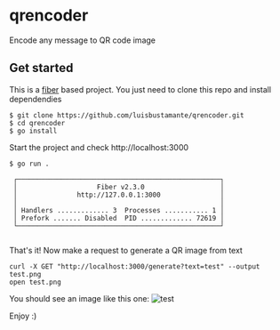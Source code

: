 # qrencoder
Encode any message to QR code image

## Get started

This is a [fiber](https://github.com/gofiber/fiber) based project. You just need to clone this repo and install dependendies

```
$ git clone https://github.com/luisbustamante/qrencoder.git
$ cd qrencoder
$ go install
```

Start the project and check http://localhost:3000

```
$ go run .

 ┌───────────────────────────────────────────────────┐
 │                    Fiber v2.3.0                   │
 │               http://127.0.0.1:3000               │
 │                                                   │
 │ Handlers ............. 3  Processes ........... 1 │
 │ Prefork ....... Disabled  PID ............. 72619 │
 └───────────────────────────────────────────────────┘


```

That's it! Now make a request to generate a QR image from text

```
curl -X GET "http://localhost:3000/generate?text=test" --output test.png
open test.png
```
You should see an image like this one:
![test](https://user-images.githubusercontent.com/10065321/134004371-96a09b23-3e81-4f49-9b93-64ac45fef46d.png)


Enjoy :) 
